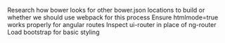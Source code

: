 Research how bower looks for other bower.json locations to build or 
  whether we should use webpack for this process
Ensure htmlmode=true works properly for angular routes
Inspect ui-router in place of ng-router
Load bootstrap for basic styling
